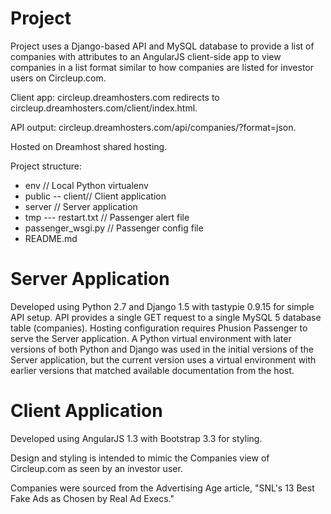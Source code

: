 
# Project

Project uses a Django-based API and MySQL database to provide a list of companies with attributes to an AngularJS client-side app to view companies in a list format similar to how companies are listed for investor users on Circleup.com.

Client app: circleup.dreamhosters.com redirects to circleup.dreamhosters.com/client/index.html.

API output: circleup.dreamhosters.com/api/companies/?format=json.

Hosted on Dreamhost shared hosting.

Project structure:
- env // Local Python virtualenv
- public
-- client// Client application
- server // Server application
- tmp
--- restart.txt // Passenger alert file
- passenger_wsgi.py // Passenger config file
- README.md

# Server Application

Developed using Python 2.7 and Django 1.5 with tastypie 0.9.15 for simple API setup. API provides a single GET request to a single MySQL 5 database table (companies). Hosting configuration requires Phusion Passenger to serve the Server application. A Python virtual environment with later versions of both Python and Django was used in the initial versions of the Server application, but the current version uses a virtual environment with earlier versions that matched available documentation from the host.

# Client Application

Developed using AngularJS 1.3 with Bootstrap 3.3 for styling.

Design and styling is intended to mimic the Companies view of Circleup.com as seen by an investor user.

Companies were sourced from the Advertising Age article, "SNL's 13 Best Fake Ads as Chosen by Real Ad Execs."
